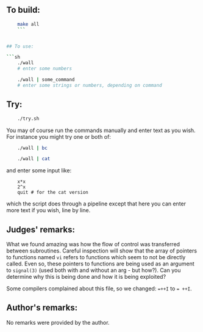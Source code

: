 ## To build:

```sh
    make all
    ```


## To use:

```sh
    ./wall
    # enter some numbers

    ./wall | some_command
    # enter some strings or numbers, depending on command
```


## Try:

```sh
    ./try.sh
```

You may of course run the commands manually and enter text as you wish. For
instance you might try one or both of:

```sh
    ./wall | bc

    ./wall | cat
```

and enter some input like:

```
    x*x
    2^x
    quit # for the cat version
```

which the script does through a pipeline except that here you can enter more
text if you wish, line by line.


## Judges' remarks:

What we found amazing was how the flow of control was transferred between
subroutines.  Careful inspection will show that the array of pointers to
functions named `vi` refers to functions which seem to not be directly called.
Even so, these pointers to functions are being used as an argument to
`signal(3)` (used both with and without an arg - but how?).  Can you determine
why this is being done and how it is being exploited?

Some compilers complained about this file, so we changed: `=++I` to `= ++I`.


## Author's remarks:

No remarks were provided by the author.


<!--

    Copyright © 1984-2024 by Landon Curt Noll. All Rights Reserved.

    You are free to share and adapt this file under the terms of this license:

	Creative Commons Attribution-ShareAlike 4.0 International (CC BY-SA 4.0)

    For more information, see:

	https://creativecommons.org/licenses/by-sa/4.0/

-->
